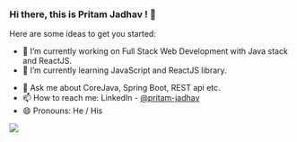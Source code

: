 ### Hi there, this is Pritam Jadhav ! 👋

Here are some ideas to get you started:

- 🔭 I’m currently working on Full Stack Web Development with Java stack and ReactJS.
- 🌱 I’m currently learning JavaScript and ReactJS library.
<!-- 👯 I’m looking to collaborate on any platform.-->
<!-- 🤔 I’m looking for help with ReactJS.-->
- 💬 Ask me about CoreJava, Spring Boot, REST api etc. 
- 📫 How to reach me: LinkedIn - [@pritam-jadhav](https://www.linkedin.com/in/pritam-full-stack/)
- 😄 Pronouns: He / His
<!-- ⚡ Fun fact: ...-->

![](https://github-readme-stats.vercel.app/api?username=Pritam-2022&&show_icons=true&title_color=ffffff&icon_color=bb2acf&text_color=daf7dc&bg_color=151515)

